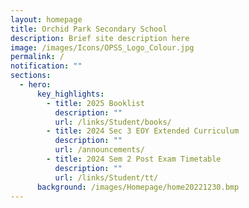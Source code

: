 ```yaml
---
layout: homepage
title: Orchid Park Secondary School
description: Brief site description here
image: /images/Icons/OPSS_Logo_Colour.jpg
permalink: /
notification: ""
sections:
  - hero:
      key_highlights:
        - title: 2025 Booklist
          description: ""
          url: /links/Student/books/
        - title: 2024 Sec 3 EOY Extended Curriculum
          description: ""
          url: /announcements/
        - title: 2024 Sem 2 Post Exam Timetable
          description: ""
          url: /links/Student/tt/
      background: /images/Homepage/home20221230.bmp
---
```

